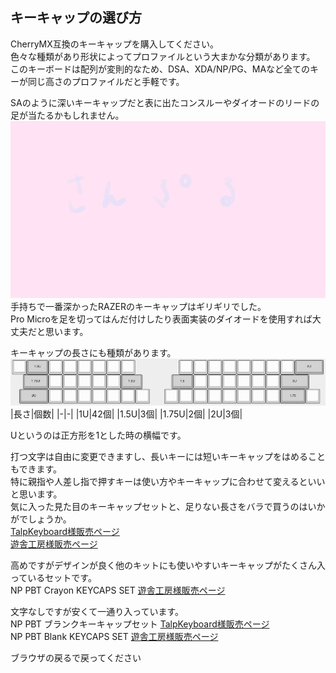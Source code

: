 ## キーキャップの選び方
CherryMX互換のキーキャップを購入してください。  
色々な種類があり形状によってプロファイルという大まかな分類があります。  
このキーボードは配列が変則的なため、DSA、XDA/NP/PG、MAなど全てのキーが同じ高さのプロファイルだと手軽です。

SAのように深いキーキャップだと表に出たコンスルーやダイオードのリードの足が当たるかもしれません。
![](img/sample.jpg)  
手持ちで一番深かったRAZERのキーキャップはギリギリでした。  
Pro Microを足を切ってはんだ付けしたり表面実装のダイオードを使用すれば大丈夫だと思います。

キーキャップの長さにも種類があります。  
![](img/keycapu.png)
|長さ|個数|
|-|-|
|1U|42個|
|1.5U|3個|
|1.75U|2個|
|2U|3個|  

Uというのは正方形を1とした時の横幅です。

打つ文字は自由に変更できますし、長いキーには短いキーキャップをはめることもできます。  
特に親指や人差し指で押すキーは使い方やキーキャップに合わせて変えるといいと思います。  
気に入った見た目のキーキャップセットと、足りない長さをバラで買うのはいかがでしょうか。  
[TalpKeyboard様販売ページ](https://talpkeyboard.net/?category_id=59e2acfaed05e644fd004008)  
[遊舎工房様販売ページ](https://shop.yushakobo.jp/collections/keycaps-1/products/dsa-blank-keycaps)  

高めですがデザインが良く他のキットにも使いやすいキーキャップがたくさん入っているセットです。  
NP PBT Crayon KEYCAPS SET [遊舎工房様販売ページ](https://shop.yushakobo.jp/collections/keycaps-1/products/np-pbt-crayon-keycaps-set)  

文字なしですが安くて一通り入っています。  
NP PBT ブランクキーキャップセット [TalpKeyboard様販売ページ](https://talpkeyboard.net/items/6027a2686e84d5793d776135)  
NP PBT Blank KEYCAPS SET [遊舎工房様販売ページ](https://shop.yushakobo.jp/collections/keycaps-1/products/np-pbt-blank-keycaps-set-124-keys)  

ブラウザの戻るで戻ってください
